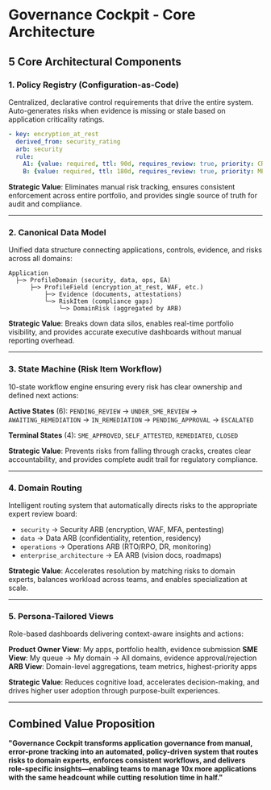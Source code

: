 # Governance Cockpit - Core Architecture

## 5 Core Architectural Components

### 1. **Policy Registry** (Configuration-as-Code)

Centralized, declarative control requirements that drive the entire system. Auto-generates risks when evidence is missing or stale based on application criticality ratings.

```yaml
- key: encryption_at_rest
  derived_from: security_rating
  arb: security
  rule:
    A1: {value: required, ttl: 90d, requires_review: true, priority: CRITICAL}
    B: {value: required, ttl: 180d, requires_review: true, priority: MEDIUM}
```

**Strategic Value**: Eliminates manual risk tracking, ensures consistent enforcement across entire portfolio, and provides single source of truth for audit and compliance.

---

### 2. **Canonical Data Model**

Unified data structure connecting applications, controls, evidence, and risks across all domains:

```
Application
  ├─> ProfileDomain (security, data, ops, EA)
      ├─> ProfileField (encryption_at_rest, WAF, etc.)
          ├─> Evidence (documents, attestations)
          └─> RiskItem (compliance gaps)
              └─> DomainRisk (aggregated by ARB)
```

**Strategic Value**: Breaks down data silos, enables real-time portfolio visibility, and provides accurate executive dashboards without manual reporting overhead.

---

### 3. **State Machine** (Risk Item Workflow)

10-state workflow engine ensuring every risk has clear ownership and defined next actions:

**Active States** (6): `PENDING_REVIEW` → `UNDER_SME_REVIEW` → `AWAITING_REMEDIATION` → `IN_REMEDIATION` → `PENDING_APPROVAL` → `ESCALATED`

**Terminal States** (4): `SME_APPROVED`, `SELF_ATTESTED`, `REMEDIATED`, `CLOSED`

**Strategic Value**: Prevents risks from falling through cracks, creates clear accountability, and provides complete audit trail for regulatory compliance.

---

### 4. **Domain Routing**

Intelligent routing system that automatically directs risks to the appropriate expert review board:

- `security` → Security ARB (encryption, WAF, MFA, pentesting)
- `data` → Data ARB (confidentiality, retention, residency)
- `operations` → Operations ARB (RTO/RPO, DR, monitoring)
- `enterprise_architecture` → EA ARB (vision docs, roadmaps)

**Strategic Value**: Accelerates resolution by matching risks to domain experts, balances workload across teams, and enables specialization at scale.

---

### 5. **Persona-Tailored Views**

Role-based dashboards delivering context-aware insights and actions:

**Product Owner View**: My apps, portfolio health, evidence submission
**SME View**: My queue → My domain → All domains, evidence approval/rejection
**ARB View**: Domain-level aggregations, team metrics, highest-priority apps

**Strategic Value**: Reduces cognitive load, accelerates decision-making, and drives higher user adoption through purpose-built experiences.

---

## Combined Value Proposition

**"Governance Cockpit transforms application governance from manual, error-prone tracking into an automated, policy-driven system that routes risks to domain experts, enforces consistent workflows, and delivers role-specific insights—enabling teams to manage 10x more applications with the same headcount while cutting resolution time in half."**
